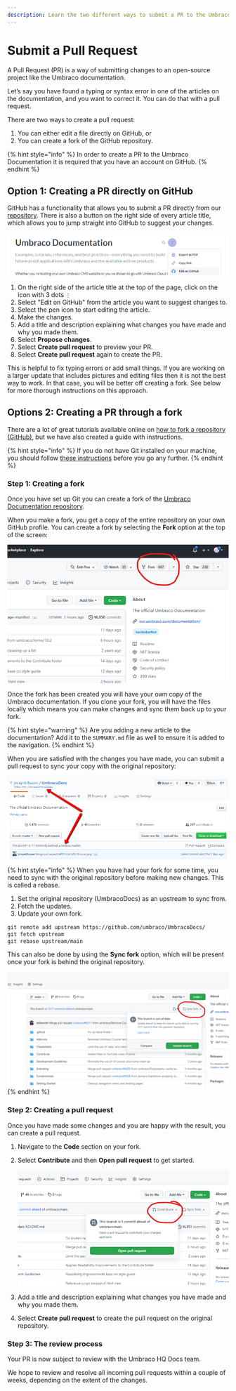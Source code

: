 ```yaml
---
description: Learn the two different ways to submit a PR to the Umbraco Documentation.
---
```


# Submit a Pull Request

A Pull Request (PR) is a way of submitting changes to an open-source project like the Umbraco documentation.

Let’s say you have found a typing or syntax error in one of the articles on the documentation, and you want to correct it. You can do that with a pull request.

There are two ways to create a pull request:

1. You can either edit a file directly on GitHub, or
2. You can create a fork of the GitHub repository.

{% hint style="info" %}
In order to create a PR to the Umbraco Documentation it is required that you have an account on GitHub.
{% endhint %}

## Option 1: Creating a PR directly on GitHub

GitHub has a functionality that allows you to submit a PR directly from our [repository](https://github.com/umbraco/UmbracoDocs/). There is also a button on the right side of every article title, which allows you to jump straight into GitHub to suggest your changes.

![Highlighting the "Edit on GitHub" button in the right side of an article title.](../.gitbook/assets/EditonGithub.png)

1. On the right side of the article title at the top of the page, click on the icon with 3 dots `⋮`
2. Select "Edit on GitHub" from the article you want to suggest changes to.
3. Select the pen icon to start editing the article.
4. Make the changes.
5. Add a title and description explaining what changes you have made and why you made them.
6. Select **Propose changes**.
7. Select **Create pull request** to preview your PR.
8. Select **Create pull request** again to create the PR.

This is helpful to fix typing errors or add small things. If you are working on a larger update that includes pictures and editing files then it is not the best way to work. In that case, you will be better off creating a fork. See below for more thorough instructions on this approach.

## Options 2: Creating a PR through a fork

There are a lot of great tutorials available online on [how to fork a repository (GitHub)](https://help.github.com/articles/fork-a-repo/), but we have also created a guide with instructions.

{% hint style="info" %}
If you do not have Git installed on your machine, you should follow [these instructions](https://help.github.com/articles/set-up-git/) before you go any further.
{% endhint %}

### Step 1: Creating a fork

Once you have set up Git you can create a fork of the [Umbraco Documentation repository](https://github.com/umbraco/UmbracoDocs/).

When you make a fork, you get a copy of the entire repository on your own GitHub profile. You can create a fork by selecting the **Fork** option at the top of the screen:

![Creating a fork](images/fork-repository-new.png)

Once the fork has been created you will have your own copy of the Umbraco documentation. If you clone your fork, you will have the files locally which means you can make changes and sync them back up to your fork.

{% hint style="warning" %}
Are you adding a new article to the documentation? Add it to the `SUMMARY.md` file as well to ensure it is added to the navigation.
{% endhint %}

When you are satisfied with the changes you have made, you can submit a pull request to sync your copy with the original repository:

![Fork of documentation](images/example-of-fork.png)

{% hint style="info" %}
When you have had your fork for some time, you need to sync with the original repository before making new changes. This is called a rebase.

1. Set the original repository (UmbracoDocs) as an upstream to sync from.
2. Fetch the updates.
3. Update your own fork.

```
git remote add upstream https://github.com/umbraco/UmbracoDocs/
git fetch upstream
git rebase upstream/main
```

This can also be done by using the **Sync fork** option, which will be present once your fork is behind the original repository.

<img src="images/sync-fork.png" alt="Highlight the Sync fork option available on a fork that is behind the original repository" data-size="original">
{% endhint %}

### Step 2: Creating a pull request

Once you have made some changes and you are happy with the result, you can create a pull request.

1. Navigate to the **Code** section on your fork.
2.  Select **Contribute** and then **Open pull request** to get started.

    ![Highlight option to contribute directly from fork to original repository.](images/contribute.png)
3. Add a title and description explaining what changes you have made and why you made them.
4. Select **Create pull request** to create the pull request on the original repository.

### Step 3: The review process

Your PR is now subject to review with the Umbraco HQ Docs team.

We hope to review and resolve all incoming pull requests within a couple of weeks, depending on the extent of the changes.
